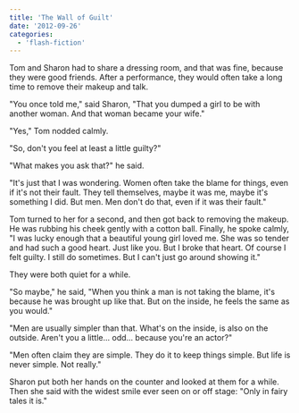 ```yaml
---
title: 'The Wall of Guilt'
date: '2012-09-26'
categories:
  - 'flash-fiction'
---
```


Tom and Sharon had to share a dressing room, and that was fine, because they
were good friends. After a performance, they would often take a long time to
remove their makeup and talk.

<!-- truncate -->


"You once told me," said Sharon, "That you dumped a girl to be with another
woman. And that woman became your wife."

"Yes," Tom nodded calmly.

"So, don't you feel at least a little guilty?"

"What makes you ask that?" he said.

"It's just that I was wondering. Women often take the blame for things, even if
it's not their fault. They tell themselves, maybe it was me, maybe it's
something I did. But men. Men don't do that, even if it was their fault."

Tom turned to her for a second, and then got back to removing the makeup. He was
rubbing his cheek gently with a cotton ball. Finally, he spoke calmly, "I was
lucky enough that a beautiful young girl loved me. She was so tender and had
such a good heart. Just like you. But I broke that heart. Of course I felt
guilty. I still do sometimes. But I can't just go around showing it."

They were both quiet for a while.

"So maybe," he said, "When you think a man is not taking the blame, it's because
he was brought up like that. But on the inside, he feels the same as you would."

"Men are usually simpler than that. What's on the inside, is also on the
outside. Aren't you a little... odd... because you're an actor?"

"Men often claim they are simple. They do it to keep things simple. But life is
never simple. Not really."

Sharon put both her hands on the counter and looked at them for a while. Then
she said with the widest smile ever seen on or off stage: "Only in fairy tales
it is."
